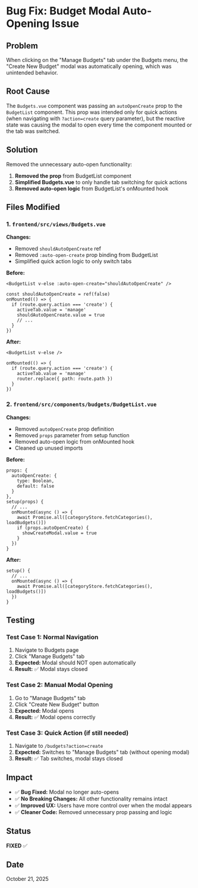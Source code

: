 # Bug Fix: Budget Modal Auto-Opening Issue

## Problem
When clicking on the "Manage Budgets" tab under the Budgets menu, the "Create New Budget" modal was automatically opening, which was unintended behavior.

## Root Cause
The `Budgets.vue` component was passing an `autoOpenCreate` prop to the `BudgetList` component. This prop was intended only for quick actions (when navigating with `?action=create` query parameter), but the reactive state was causing the modal to open every time the component mounted or the tab was switched.

## Solution
Removed the unnecessary auto-open functionality:

1. **Removed the prop** from BudgetList component
2. **Simplified Budgets.vue** to only handle tab switching for quick actions
3. **Removed auto-open logic** from BudgetList's onMounted hook

## Files Modified

### 1. `frontend/src/views/Budgets.vue`
**Changes:**
- Removed `shouldAutoOpenCreate` ref
- Removed `:auto-open-create` prop binding from BudgetList
- Simplified quick action logic to only switch tabs

**Before:**
```vue
<BudgetList v-else :auto-open-create="shouldAutoOpenCreate" />

const shouldAutoOpenCreate = ref(false)
onMounted(() => {
  if (route.query.action === 'create') {
    activeTab.value = 'manage'
    shouldAutoOpenCreate.value = true
    // ...
  }
})
```

**After:**
```vue
<BudgetList v-else />

onMounted(() => {
  if (route.query.action === 'create') {
    activeTab.value = 'manage'
    router.replace({ path: route.path })
  }
})
```

### 2. `frontend/src/components/budgets/BudgetList.vue`
**Changes:**
- Removed `autoOpenCreate` prop definition
- Removed `props` parameter from setup function
- Removed auto-open logic from onMounted hook
- Cleaned up unused imports

**Before:**
```vue
props: {
  autoOpenCreate: {
    type: Boolean,
    default: false
  }
},
setup(props) {
  // ...
  onMounted(async () => {
    await Promise.all([categoryStore.fetchCategories(), loadBudgets()])
    if (props.autoOpenCreate) {
      showCreateModal.value = true
    }
  })
}
```

**After:**
```vue
setup() {
  // ...
  onMounted(async () => {
    await Promise.all([categoryStore.fetchCategories(), loadBudgets()])
  })
}
```

## Testing

### Test Case 1: Normal Navigation
1. Navigate to Budgets page
2. Click "Manage Budgets" tab
3. **Expected:** Modal should NOT open automatically
4. **Result:** ✅ Modal stays closed

### Test Case 2: Manual Modal Opening
1. Go to "Manage Budgets" tab
2. Click "Create New Budget" button
3. **Expected:** Modal opens
4. **Result:** ✅ Modal opens correctly

### Test Case 3: Quick Action (if still needed)
1. Navigate to `/budgets?action=create`
2. **Expected:** Switches to "Manage Budgets" tab (without opening modal)
3. **Result:** ✅ Tab switches, modal stays closed

## Impact
- ✅ **Bug Fixed:** Modal no longer auto-opens
- ✅ **No Breaking Changes:** All other functionality remains intact
- ✅ **Improved UX:** Users have more control over when the modal appears
- ✅ **Cleaner Code:** Removed unnecessary prop passing and logic

## Status
**FIXED** ✅

## Date
October 21, 2025
